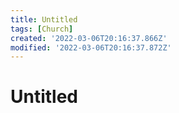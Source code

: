 ```yaml
---
title: Untitled
tags: [Church]
created: '2022-03-06T20:16:37.866Z'
modified: '2022-03-06T20:16:37.872Z'
---
```


# Untitled
